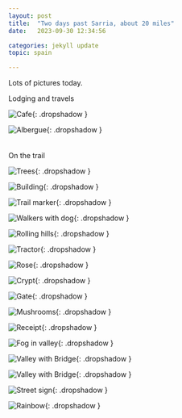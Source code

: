 ```yaml
---
layout: post
title:  "Two days past Sarria, about 20 miles"
date:   2023-09-30 12:34:56

categories: jekyll update
topic: spain

---
```


Lots of pictures today.

Lodging and travels

![Cafe](/images/spain/2023-09-30/first/image0.jpeg){: .dropshadow }

![Albergue](/images/spain/2023-09-30/first/image1.jpeg){: .dropshadow }
<br><br><br>
On the trail

![Trees](/images/spain/2023-09-30/first/image2.jpeg){: .dropshadow }

![Building](/images/spain/2023-09-30/first/image3.jpeg){: .dropshadow }

![Trail marker](/images/spain/2023-09-30/first/image4.jpeg){: .dropshadow }

![Walkers with dog](/images/spain/2023-09-30/first/image5.jpeg){: .dropshadow }

![Rolling hills](/images/spain/2023-09-30/first/image6.jpeg){: .dropshadow }

![Tractor](/images/spain/2023-09-30/second/image0.jpeg){: .dropshadow }

![Rose](/images/spain/2023-09-30/second/image1.jpeg){: .dropshadow }

![Crypt](/images/spain/2023-09-30/second/image2.jpeg){: .dropshadow }

![Gate](/images/spain/2023-09-30/second/image3.jpeg){: .dropshadow }

![Mushrooms](/images/spain/2023-09-30/second/image4.jpeg){: .dropshadow }

![Receipt](/images/spain/2023-09-30/second/image5.jpeg){: .dropshadow }

![Fog in valley](/images/spain/2023-09-30/second/image6.jpeg){: .dropshadow }

![Valley with Bridge](/images/spain/2023-09-30/third/image0.jpeg){: .dropshadow }

![Valley with Bridge](/images/spain/2023-09-30/third/image1.jpeg){: .dropshadow }

![Street sign](/images/spain/2023-09-30/third/image2.jpeg){: .dropshadow }

![Rainbow](/images/spain/2023-09-30/third/image3.jpeg){: .dropshadow }
